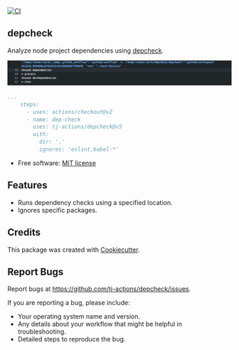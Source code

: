 [![CI](https://github.com/tj-actions/depcheck/workflows/CI/badge.svg)](https://github.com/tj-actions/depcheck/actions?query=workflow%3ACI)

depcheck
--------

Analyze node project dependencies using [depcheck](https://github.com/depcheck/depcheck).

![sample](./sample.png)

```yaml
...
    steps:
      - uses: actions/checkout@v2
      - name: dep-check
        uses: tj-actions/depcheck@v5
        with:
          dir: '.'
          ignores: 'eslint,babel-*'
```

* Free software: [MIT license](LICENSE)

Features
--------
* Runs dependency checks using a specified location.
* Ignores specific packages.

Credits
-------

This package was created with [Cookiecutter](https://github.com/cookiecutter/cookiecutter).



Report Bugs
-----------

Report bugs at https://github.com/tj-actions/depcheck/issues.

If you are reporting a bug, please include:

* Your operating system name and version.
* Any details about your workflow that might be helpful in troubleshooting.
* Detailed steps to reproduce the bug.
